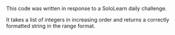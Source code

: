This code was written in response to a SoloLearn daily challenge.

It takes a list of integers in increasing order and returns a correctly formatted string in the range format.
